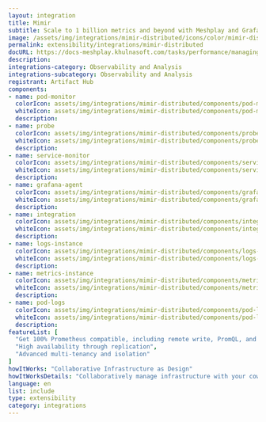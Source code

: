```yaml
---
layout: integration
title: Mimir
subtitle: Scale to 1 billion metrics and beyond with Meshplay and Grafana Mimir
image: /assets/img/integrations/mimir-distributed/icons/color/mimir-distributed-color.svg
permalink: extensibility/integrations/mimir-distributed
docURL: https://docs-meshplay.khulnasoft.com/tasks/performance/managing-performance
description: 
integrations-category: Observability and Analysis
integrations-subcategory: Observability and Analysis
registrant: Artifact Hub
components: 
- name: pod-monitor
  colorIcon: assets/img/integrations/mimir-distributed/components/pod-monitor/icons/color/pod-monitor-color.svg
  whiteIcon: assets/img/integrations/mimir-distributed/components/pod-monitor/icons/white/pod-monitor-white.svg
  description: 
- name: probe
  colorIcon: assets/img/integrations/mimir-distributed/components/probe/icons/color/probe-color.svg
  whiteIcon: assets/img/integrations/mimir-distributed/components/probe/icons/white/probe-white.svg
  description: 
- name: service-monitor
  colorIcon: assets/img/integrations/mimir-distributed/components/service-monitor/icons/color/service-monitor-color.svg
  whiteIcon: assets/img/integrations/mimir-distributed/components/service-monitor/icons/white/service-monitor-white.svg
  description: 
- name: grafana-agent
  colorIcon: assets/img/integrations/mimir-distributed/components/grafana-agent/icons/color/grafana-agent-color.svg
  whiteIcon: assets/img/integrations/mimir-distributed/components/grafana-agent/icons/white/grafana-agent-white.svg
  description: 
- name: integration
  colorIcon: assets/img/integrations/mimir-distributed/components/integration/icons/color/integration-color.svg
  whiteIcon: assets/img/integrations/mimir-distributed/components/integration/icons/white/integration-white.svg
  description: 
- name: logs-instance
  colorIcon: assets/img/integrations/mimir-distributed/components/logs-instance/icons/color/logs-instance-color.svg
  whiteIcon: assets/img/integrations/mimir-distributed/components/logs-instance/icons/white/logs-instance-white.svg
  description: 
- name: metrics-instance
  colorIcon: assets/img/integrations/mimir-distributed/components/metrics-instance/icons/color/metrics-instance-color.svg
  whiteIcon: assets/img/integrations/mimir-distributed/components/metrics-instance/icons/white/metrics-instance-white.svg
  description: 
- name: pod-logs
  colorIcon: assets/img/integrations/mimir-distributed/components/pod-logs/icons/color/pod-logs-color.svg
  whiteIcon: assets/img/integrations/mimir-distributed/components/pod-logs/icons/white/pod-logs-white.svg
  description: 
featureList: [
  "Get 100% Prometheus compatible, including remote write, PromQL, and alerting",
  "High availability through replication",
  "Advanced multi-tenancy and isolation"
]
howItWorks: "Collaborative Infrastructure as Design"
howItWorksDetails: "Collaboratively manage infrastructure with your coworkers synchronously sharing the same designs."
language: en
list: include
type: extensibility
category: integrations
---
```

